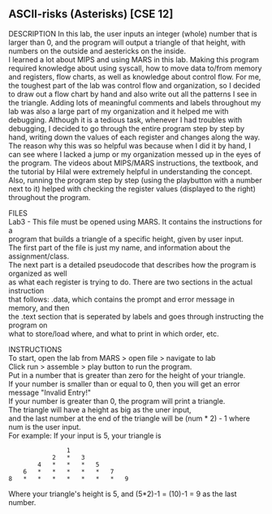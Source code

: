 ## ASCII-risks (Asterisks) [CSE 12]

DESCRIPTION
In this lab, the user inputs an integer (whole) number that is larger than 0, 
and the program will output a triangle of that height, with numbers on the outside 
and aestericks on the inside.    
I learned a lot about MIPS and using MARS in this lab. Making this program required 
knowledge about using syscall, how to move data to/from memory and registers, flow charts, 
as well as knowledge about control flow. For me, the toughest part of the lab was control flow
and organization, so I decided to draw out a flow chart by hand and also write out all the 
patterns I see in the triangle. Adding lots of meaningful comments and labels 
throughout my lab was also a large part of my organization and it helped me
with debugging. Although it is a tedious task, whenever I had troubles with debugging, I 
decided to go through the entire program step by step by hand, writing down the values
of each register and changes along the way. The reason why this was so helpful was because
when I did it by hand, I can see where I lacked a jump or my organization messed up 
in the eyes of the program. The videos about MIPS/MARS instructions, the 
textbook, and the tutorial by Hilal were extremely helpful in understanding the concept.
Also, running the program step by step (using the playbutton with a number next to it) helped
with checking the register values (displayed to the right) throughout the program.
    
FILES    
Lab3 - This file must be opened using MARS. It contains the instructions for a     
       program that builds a triangle of a specific height, given by user input.    
       The first part of the file is just my name, and information about the assignment/class.    
       The next part is a detailed pseudocode that describes how the program is organized as well    
       as what each register is trying to do. There are two sections in the actual instruction     
       that follows: .data, which contains the prompt and error message in memory, and then     
       the .text section that is seperated by labels and goes through instructing the program on     
       what to store/load where, and what to print in which order, etc.    
    
INSTRUCTIONS    
To start, open the lab from MARS > open file > navigate to lab    
Click run > assemble > play button to run the program.    
Put in a number that is greater than zero for the height of your triangle.    
If your number is smaller than or equal to 0, then you will get an error message "Invalid Entry!"    
If your number is greater than 0, the program will print a triangle.    
The triangle will have a height as big as the uner input,     
and the last number at the end of the triangle will be (num * 2) - 1 where num is the user input.    
For example: If your input is 5, your triangle is     
```
				1    
			2	*	3    
		4	*	*	*	5    
	6	*	*	*	*	*	7    
8	*	*	*	*	*	*	*	9    
```
Where your triangle's height is 5, and (5*2)-1 = (10)-1 = 9 as the last number.    
